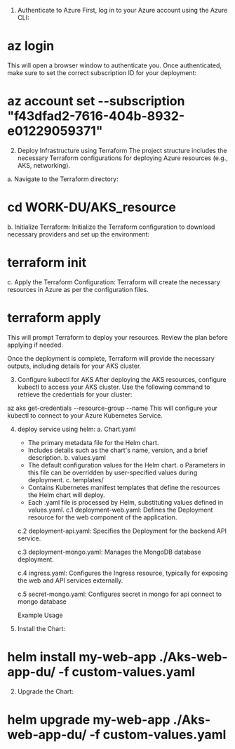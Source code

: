 1. Authenticate to Azure
First, log in to your Azure account using the Azure CLI:

# az login
This will open a browser window to authenticate you. Once authenticated, make sure to set the correct subscription ID for your deployment:

# az account set --subscription "f43dfad2-7616-404b-8932-e01229059371"
2. Deploy Infrastructure using Terraform
The project structure includes the necessary Terraform configurations for deploying Azure resources (e.g., AKS, networking).

a. Navigate to the Terraform directory:

# cd WORK-DU/AKS_resource

b. Initialize Terraform:
Initialize the Terraform configuration to download necessary providers and set up the environment:

# terraform init

c. Apply the Terraform Configuration:
Terraform will create the necessary resources in Azure as per the configuration files.

# terraform apply

This will prompt Terraform to deploy your resources. Review the plan before applying if needed.

Once the deployment is complete, Terraform will provide the necessary outputs, including details for your AKS cluster.

3. Configure kubectl for AKS
After deploying the AKS resources, configure kubectl to access your AKS cluster. Use the following command to retrieve the credentials for your cluster:

az aks get-credentials --resource-group <your-resource-group> --name <your-cluster-name>
This will configure your kubectl to connect to your Azure Kubernetes Service.

4. deploy  service using helm:
    a.	Chart.yaml
    -	The primary metadata file for the Helm chart.
    -	Includes details such as the chart's name, version, and a brief description.
    b.	values.yaml
    -	The default configuration values for the Helm chart.
    o	Parameters in this file can be overridden by user-specified values during deployment.
    c.	templates/
      -	Contains Kubernetes manifest templates that define the resources the Helm chart will deploy.
      -	Each .yaml file is processed by Helm, substituting values defined in values.yaml.
      c.1	deployment-web.yaml: Defines the Deployment resource for the web component of the application.

      c.2	deployment-api.yaml: Specifies the Deployment for the backend API service.
   
      c.3	deployment-mongo.yaml: Manages the MongoDB database deployment.
   
      c.4	ingress.yaml: Configures the Ingress resource, typically for exposing the web and API services externally.
   
      c.5	secret-mongo.yaml: Configures secret in mongo for api connect to mongo database
   
    Example Usage
1.	Install the Chart:
#	helm install my-web-app ./Aks-web-app-du/ -f custom-values.yaml
2.	Upgrade the Chart:
#	helm upgrade my-web-app ./Aks-web-app-du/ -f custom-values.yaml

